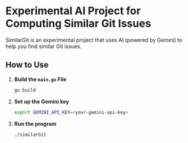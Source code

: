 # Experimental AI Project for Computing Similar Git Issues

SimilarGit is an experimental project that uses AI (powered by Gemini) to help you find similar Git issues.

## How to Use

1. **Build the `main.go` File**
   ```sh
   go build

2. **Set up the Gemini key**
   ```sh
   export GEMINI_API_KEY=<your-gemini-api-key>

3. **Run the program**
   ```sh
   ./similarGit 

